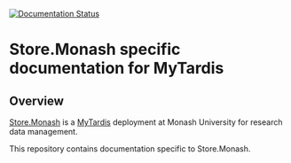 [![Documentation Status](https://readthedocs.org/projects/storemonash/badge/?version=latest)](https://storemonash.readthedocs.io/en/latest/?badge=latest)
# Store.Monash specific documentation for MyTardis

Overview
-------

[Store.Monash](https://store.erc.monash.edu.au/) is a [MyTardis](https://github.com/mytardis/mytardis) deployment at Monash University for research data management.

This repository contains documentation specific to Store.Monash.